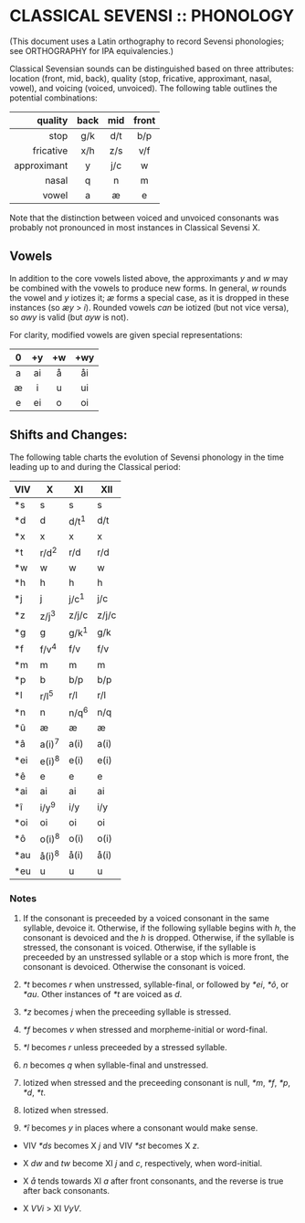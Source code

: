 #  CLASSICAL SEVENSI :: PHONOLOGY  #

(This document uses a Latin orthography to record Sevensi phonologies; see ORTHOGRAPHY for IPA equivalencies.)

Classical Sevensian sounds can be distinguished based on three attributes: location (front, mid, back), quality (stop, fricative, approximant, nasal, vowel), and voicing (voiced, unvoiced).
The following table outlines the potential combinations:

|     quality | back  |  mid  | front |
| ----------: | :---: | :---: | :---: |
|        stop |  g/k  |  d/t  |  b/p  |
|   fricative |  x/h  |  z/s  |  v/f  |
| approximant |   y   |  j/c  |   w   |
|       nasal |   q   |   n   |   m   |
|       vowel |   a   |   æ   |   e   |

Note that the distinction between voiced and unvoiced consonants was probably not pronounced in most instances in Classical Sevensi X.

##  Vowels  ##

In addition to the core vowels listed above, the approximants *y* and *w* may be combined with the vowels to produce new forms.
In general, *w* rounds the vowel and *y* iotizes it; *æ* forms a special case, as it is dropped in these instances (so *æy* > *i*).
Rounded vowels *can* be iotized (but not vice versa), so *awy* is valid (but *ayw* is not).

For clarity, modified vowels are given special representations:

|  0  | +y  | +w  | +wy |
| :-: | :-: | :-: | :-: |
|  a  |  ai |  å  |  åi |
|  æ  |  i  |  u  |  ui |
|  e  |  ei |  o  |  oi |

##  Shifts and Changes:  ##

The following table charts the evolution of Sevensi phonology in the time leading up to and during the Classical period:

| VIV |  X              | XI              | XII |
| --- | --------------- | --------------- | --- |
| \*s |  s              |  s              |  s  |
| \*d |  d              | d/t<sup>1</sup> | d/t |
| \*x |  x              |  x              |  x  |
| \*t | r/d<sup>2</sup> | r/d             | r/d |
| \*w |  w              |  w              |  w  |
| \*h |  h              |  h              |  h  |
| \*j |  j              | j/c<sup>1</sup> | j/c |
| \*z | z/j<sup>3</sup> |z/j/c            |z/j/c|
| \*g |  g              | g/k<sup>1</sup> | g/k |
| \*f | f/v<sup>4</sup> | f/v             | f/v |
| \*m |  m              |  m              |  m  |
| \*p |  b              | b/p             | b/p |
| \*l | r/l<sup>5</sup> | r/l             | r/l |
| \*n |  n              | n/q<sup>6</sup> | n/q |
| \*û |  æ              |  æ              |  æ  |
| \*â |a(i)<sup>7</sup> |a(i)             |a(i) |
|\*ei |e(i)<sup>8</sup> |e(i)             |e(i) |
| \*ê |  e              |  e              |  e  |
|\*ai | ai              | ai              | ai  |
| \*î | i/y<sup>9</sup> | i/y             | i/y |
|\*oi | oi              | oi              | oi  |
| \*ô |o(i)<sup>8</sup> |o(i)             |o(i) |
|\*au |å(i)<sup>8</sup> |å(i)             |å(i) |
|\*eu |  u              |  u              |  u  |

###  Notes  ###

1. If the consonant is preceeded by a voiced consonant in the same syllable, devoice it.
    Otherwise, if the following syllable begins with _h_, the consonant is devoiced and the _h_ is dropped.
    Otherwise, if the syllable is stressed, the consonant is voiced.
    Otherwise, if the syllable is preceeded by an unstressed syllable or a stop which is more front, the consonant is devoiced.
    Otherwise the consonant is voiced.

2. _\*t_ becomes _r_ when unstressed, syllable-final, or followed by _\*ei_, _\*ô_, or _\*au_.
    Other instances of _\*t_ are voiced as _d_.

3. _\*z_ becomes _j_ when the preceeding syllable is stressed.

4. _\*f_ becomes _v_ when stressed and morpheme-initial or word-final.

5. _\*l_ becomes _r_ unless preceeded by a stressed syllable.

6. _n_ becomes _q_ when syllable-final and unstressed.

7. Iotized when stressed and the preceeding consonant is null, _\*m_, _\*f_, _\*p_, _\*d_, _\*t_.

8. Iotized when stressed.

9. _\*î_ becomes _y_ in places where a consonant would make sense.

- VIV _\*ds_ becomes X _j_ and VIV _\*st_ becomes X _z_.

- X _dw_ and _tw_ become XI _j_ and _c_, respectively, when word-initial.

- X _å_ tends towards XI _a_ after front consonants, and the reverse is true after back consonants.

- X _VVi_ > XI _VyV_.
